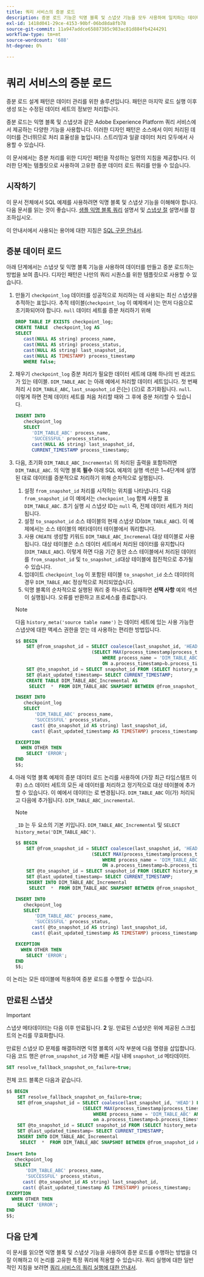 ```yaml
---
title: 쿼리 서비스의 증분 로드
description: 증분 로드 기능은 익명 블록 및 스냅샷 기능을 모두 사용하여 일치하는 데이터를 무시하면서 데이터 레이크에서 데이터 웨어하우스로 데이터를 이동하는 거의 실시간 솔루션을 제공합니다.
exl-id: 1418d041-29ce-4153-90bf-06bd8da8fb78
source-git-commit: 11a947addce65887385c983ac81d884fb4244291
workflow-type: tm+mt
source-wordcount: '688'
ht-degree: 0%

---
```


# 쿼리 서비스의 증분 로드

증분 로드 설계 패턴은 데이터 관리를 위한 솔루션입니다. 패턴은 마지막 로드 실행 이후 생성 또는 수정된 데이터 세트의 정보만 처리합니다.

증분 로드는 익명 블록 및 스냅샷과 같은 Adobe Experience Platform 쿼리 서비스에서 제공하는 다양한 기능을 사용합니다. 이러한 디자인 패턴은 소스에서 이미 처리된 데이터를 건너뛰므로 처리 효율성을 높입니다. 스트리밍과 일괄 데이터 처리 모두에서 사용할 수 있습니다.

이 문서에서는 증분 처리를 위한 디자인 패턴을 작성하는 일련의 지침을 제공합니다. 이러한 단계는 템플릿으로 사용하여 고유한 증분 데이터 로드 쿼리를 만들 수 있습니다.

## 시작하기

이 문서 전체에서 SQL 예제를 사용하려면 익명 블록 및 스냅샷 기능을 이해해야 합니다. 다음 문서를 읽는 것이 좋습니다. [샘플 익명 블록 쿼리](./anonymous-block.md) 설명서 및 [스냅샷 절](../sql/syntax.md#snapshot-clause) 설명서를 참조하십시오.

이 안내서에서 사용되는 용어에 대한 지침은 [SQL 구문 안내서](../sql/syntax.md).

## 증분 데이터 로드

아래 단계에서는 스냅샷 및 익명 블록 기능을 사용하여 데이터를 만들고 증분 로드하는 방법을 보여 줍니다. 디자인 패턴은 나만의 쿼리 시퀀스를 위한 템플릿으로 사용할 수 있습니다.

1. 만들기 `checkpoint_log` 데이터를 성공적으로 처리하는 데 사용되는 최신 스냅샷을 추적하는 표입니다. 추적 테이블(`checkpoint_log` 이 예제에서 )는 먼저 다음으로 초기화되어야 합니다. `null` 데이터 세트를 증분 처리하기 위해

   ```SQL
   DROP TABLE IF EXISTS checkpoint_log;
   CREATE TABLE  checkpoint_log AS
   SELECT
      cast(NULL AS string) process_name,
      cast(NULL AS string) process_status,
      cast(NULL AS string) last_snapshot_id,
      cast(NULL AS TIMESTAMP) process_timestamp
      WHERE false;
   ```

1. 채우기 `checkpoint_log` 증분 처리가 필요한 데이터 세트에 대해 하나의 빈 레코드가 있는 테이블. `DIM_TABLE_ABC` 는 아래 예에서 처리할 데이터 세트입니다. 첫 번째 처리 시 `DIM_TABLE_ABC`, `last_snapshot_id` 은(는) (으)로 초기화됩니다. `null`. 이렇게 하면 전체 데이터 세트를 처음 처리할 때와 그 후에 증분 처리할 수 있습니다.

   ```SQL
   INSERT INTO
      checkpoint_log
      SELECT
         'DIM_TABLE_ABC' process_name,
         'SUCCESSFUL' process_status,
         cast(NULL AS string) last_snapshot_id,
         CURRENT_TIMESTAMP process_timestamp;
   ```

1. 다음, 초기화 `DIM_TABLE_ABC_Incremental` 의 처리된 출력을 포함하려면 `DIM_TABLE_ABC`. 의 익명 블록 **필수** 아래 SQL 예제의 실행 섹션은 1~4단계에 설명된 대로 데이터를 증분적으로 처리하기 위해 순차적으로 실행됩니다.

   1. 설정 `from_snapshot_id` 처리를 시작하는 위치를 나타냅니다. 다음 `from_snapshot_id` 이 예에서는 `checkpoint_log` 함께 사용할 표 `DIM_TABLE_ABC`. 초기 실행 시 스냅샷 ID는 `null` 즉, 전체 데이터 세트가 처리됩니다.
   1. 설정 `to_snapshot_id` 소스 테이블의 현재 스냅샷 ID(`DIM_TABLE_ABC`). 이 예제에서는 소스 테이블의 메타데이터 테이블에서 쿼리합니다.
   1. 사용 `CREATE` 생성할 키워드 `DIM_TABLE_ABC_Incremenal` 대상 테이블로 사용됩니다. 대상 테이블은 소스 데이터 세트에서 처리된 데이터를 유지합니다(`DIM_TABLE_ABC`). 이렇게 하면 다음 기간 동안 소스 테이블에서 처리된 데이터를 `from_snapshot_id` 및 `to_snapshot_id`대상 테이블에 점진적으로 추가될 수 있습니다.
   1. 업데이트 `checkpoint_log` 이 포함된 테이블 `to_snapshot_id` 소스 데이터의 경우 `DIM_TABLE_ABC` 정상적으로 처리되었습니다.
   1. 익명 블록의 순차적으로 실행된 쿼리 중 하나라도 실패하면 **선택 사항** 예외 섹션이 실행됩니다. 오류를 반환하고 프로세스를 종료합니다.

   >[!NOTE]
   >
   >다음 `history_meta('source table name')` 는 데이터 세트에 있는 사용 가능한 스냅샷에 대한 액세스 권한을 얻는 데 사용하는 편리한 방법입니다.

   ```SQL
   $$ BEGIN
       SET @from_snapshot_id = SELECT coalesce(last_snapshot_id, 'HEAD') FROM checkpoint_log a JOIN
                               (SELECT MAX(process_timestamp)process_timestamp FROM checkpoint_log
                                   WHERE process_name = 'DIM_TABLE_ABC' AND process_status = 'SUCCESSFUL' )b
                                   ON a.process_timestamp=b.process_timestamp;
       SET @to_snapshot_id = SELECT snapshot_id FROM (SELECT history_meta('DIM_TABLE_ABC')) WHERE  is_current = true;
       SET @last_updated_timestamp= SELECT CURRENT_TIMESTAMP;
       CREATE TABLE DIM_TABLE_ABC_Incremental AS
        SELECT  *  FROM DIM_TABLE_ABC SNAPSHOT BETWEEN @from_snapshot_id AND @to_snapshot_id ;
   
   INSERT INTO
      checkpoint_log
      SELECT
          'DIM_TABLE_ABC' process_name,
          'SUCCESSFUL' process_status,
         cast( @to_snapshot_id AS string) last_snapshot_id,
         cast( @last_updated_timestamp AS TIMESTAMP) process_timestamp;
   
   EXCEPTION
     WHEN OTHER THEN
       SELECT 'ERROR';
   END 
   $$;
   ```

1. 아래 익명 블록 예제의 증분 데이터 로드 논리를 사용하여 (가장 최근 타임스탬프 이후) 소스 데이터 세트의 모든 새 데이터를 처리하고 정기적으로 대상 테이블에 추가할 수 있습니다. 이 예에서 데이터는 로 변경됩니다. `DIM_TABLE_ABC` 이(가) 처리되고 다음에 추가됩니다. `DIM_TABLE_ABC_incremental`.

   >[!NOTE]
   >
   > `_ID` 는 두 요소의 기본 키입니다. `DIM_TABLE_ABC_Incremental` 및 `SELECT history_meta('DIM_TABLE_ABC')`.

   ```SQL
   $$ BEGIN
       SET @from_snapshot_id = SELECT coalesce(last_snapshot_id, 'HEAD') FROM checkpoint_log a join
                               (SELECT MAX(process_timestamp)process_timestamp FROM checkpoint_log
                                   WHERE process_name = 'DIM_TABLE_ABC' AND process_status = 'SUCCESSFUL' )b
                                   ON a.process_timestamp=b.process_timestamp;
       SET @to_snapshot_id = SELECT snapshot_id FROM (SELECT history_meta('DIM_TABLE_ABC')) WHERE  is_current = true;
       SET @last_updated_timestamp= SELECT CURRENT_TIMESTAMP;
       INSERT INTO DIM_TABLE_ABC_Incremental
        SELECT  *  FROM DIM_TABLE_ABC SNAPSHOT BETWEEN @from_snapshot_id AND @to_snapshot_id WHERE NOT EXISTS (SELECT _id FROM DIM_TABLE_ABC_Incremental a WHERE _id=a._id);
   
   INSERT INTO
      checkpoint_log
      SELECT
          'DIM_TABLE_ABC' process_name,
          'SUCCESSFUL' process_status,
         cast( @to_snapshot_id AS string) last_snapshot_id,
         cast( @last_updated_timestamp AS TIMESTAMP) process_timestamp;
   
   EXCEPTION
     WHEN OTHER THEN
       SELECT 'ERROR';
   END
   $$;
   ```

이 논리는 모든 테이블에 적용하여 증분 로드를 수행할 수 있습니다.

## 만료된 스냅샷

>[!IMPORTANT]
>
>스냅샷 메타데이터는 다음 이후 만료됩니다. **2** 일. 만료된 스냅샷은 위에 제공된 스크립트의 논리를 무효화합니다.

만료된 스냅샷 ID 문제를 해결하려면 익명 블록의 시작 부분에 다음 명령을 삽입합니다. 다음 코드 행은 `@from_snapshot_id` 가장 빠른 시일 내에 `snapshot_id` 메타데이터.

```SQL
SET resolve_fallback_snapshot_on_failure=true;
```

전체 코드 블록은 다음과 같습니다.

```SQL
$$ BEGIN
    SET resolve_fallback_snapshot_on_failure=true;
    SET @from_snapshot_id = SELECT coalesce(last_snapshot_id, 'HEAD') FROM checkpoint_log a JOIN
                            (SELECT MAX(process_timestamp)process_timestamp FROM checkpoint_log
                                WHERE process_name = 'DIM_TABLE_ABC' AND process_status = 'SUCCESSFUL' )b
                                on a.process_timestamp=b.process_timestamp;
    SET @to_snapshot_id = SELECT snapshot_id FROM (SELECT history_meta('DIM_TABLE_ABC')) WHERE  is_current = true;
    SET @last_updated_timestamp= SELECT CURRENT_TIMESTAMP;
    INSERT INTO DIM_TABLE_ABC_Incremental
     SELECT  *  FROM DIM_TABLE_ABC SNAPSHOT BETWEEN @from_snapshot_id AND @to_snapshot_id WHERE NOT EXISTS (SELECT _id FROM DIM_TABLE_ABC_Incremental a WHERE _id=a._id);
 
Insert Into
   checkpoint_log
   SELECT
       'DIM_TABLE_ABC' process_name,
       'SUCCESSFUL' process_status,
      cast( @to_snapshot_id AS string) last_snapshot_id,
      cast( @last_updated_timestamp AS TIMESTAMP) process_timestamp;
EXCEPTION
  WHEN OTHER THEN
    SELECT 'ERROR';
END
$$;
```

## 다음 단계

이 문서를 읽으면 익명 블록 및 스냅샷 기능을 사용하여 증분 로드를 수행하는 방법을 더 잘 이해하고 이 논리를 고유한 특정 쿼리에 적용할 수 있습니다. 쿼리 실행에 대한 일반적인 지침을 보려면 [쿼리 서비스의 쿼리 실행에 대한 안내서](../best-practices/writing-queries.md).
